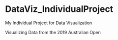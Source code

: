 # DataViz_IndividualProject

My Individual Project for Data Visualization

Visualizing Data from the 2019 Australian Open
